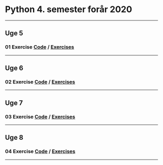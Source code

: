 # Python 4. semester forår 2020  

---
## Uge 5
### 01 Exercise [Code](./01-Exercise/) / [Exercises](https://github.com/datsoftlyngby/dat4sem2020spring-python/blob/master/01-Exercise.ipynb)  



---
## Uge 6
### 02 Exercise [Code](./02-Exercise/) / [Exercises](https://github.com/datsoftlyngby/dat4sem2020spring-python/blob/master/02-Exercise.ipynb)  



---
## Uge 7
### 03 Exercise [Code](./03-Exercise/) / [Exercises](https://github.com/datsoftlyngby/dat4sem2020spring-python/blob/master/03-Exercise.ipynb)  


---
## Uge 8
### 04 Exercise [Code](./04-Exercise/) / [Exercises](https://github.com/datsoftlyngby/dat4sem2020spring-python/blob/master/04-Exercise.ipynb)  




---